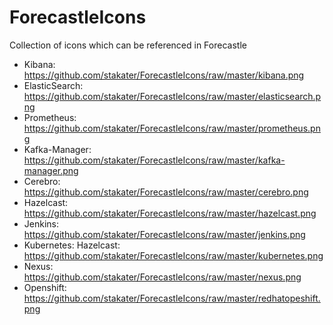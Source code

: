 # ForecastleIcons

Collection of icons which can be referenced in Forecastle

- Kibana: https://github.com/stakater/ForecastleIcons/raw/master/kibana.png
- ElasticSearch: https://github.com/stakater/ForecastleIcons/raw/master/elasticsearch.png
- Prometheus: https://github.com/stakater/ForecastleIcons/raw/master/prometheus.png
- Kafka-Manager: https://github.com/stakater/ForecastleIcons/raw/master/kafka-manager.png
- Cerebro: https://github.com/stakater/ForecastleIcons/raw/master/cerebro.png
- Hazelcast: https://github.com/stakater/ForecastleIcons/raw/master/hazelcast.png
- Jenkins: https://github.com/stakater/ForecastleIcons/raw/master/jenkins.png
- Kubernetes: Hazelcast: https://github.com/stakater/ForecastleIcons/raw/master/kubernetes.png
- Nexus: https://github.com/stakater/ForecastleIcons/raw/master/nexus.png
- Openshift: https://github.com/stakater/ForecastleIcons/raw/master/redhatopeshift.png
